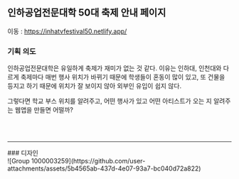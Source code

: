## 인하공업전문대학 50대 축제 안내 페이지

이동 : https://inhatvfestival50.netlify.app/



### 기획 의도 

인하공업전문대학은 유일하게 축제가 재미가 없는 것 같다. 
이유는 인하대, 인천대와 다르게 축제마다 매번 행사 위치가 바뀌기 때문에 학생들이 혼동이 많이 있고, 또 건물을 등지고 하기 때문에 위치가 잘 보이지 않아 외부인 유입이 쉽지 않다.

그렇다면 학교 부스 위치를 알려주고, 어떤 행사가 있고 어떤 아티스트가 오는 지 알려주는 웹앱을 만들면 어떨까? 


<br><br>
<hr>
### 디자인 
<br>
![Group 1000003259](https://github.com/user-attachments/assets/5b4565ab-437d-4e07-93a7-bc040d72a822)
